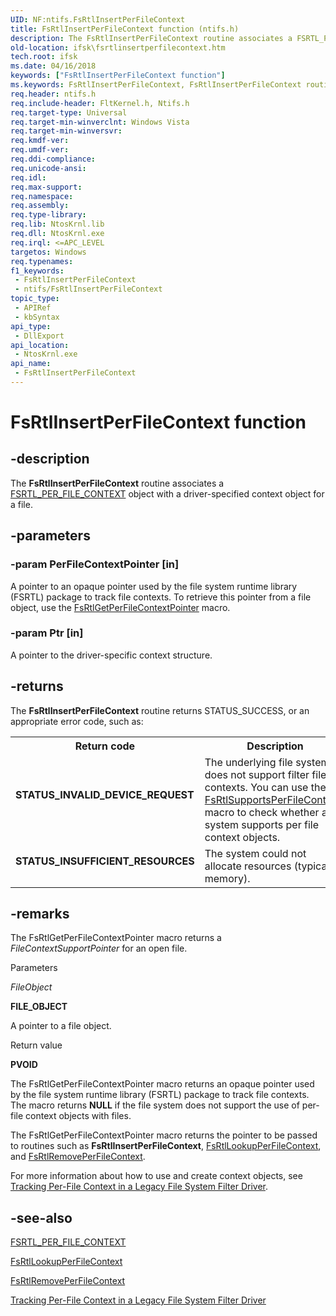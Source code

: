 ```yaml
---
UID: NF:ntifs.FsRtlInsertPerFileContext
title: FsRtlInsertPerFileContext function (ntifs.h)
description: The FsRtlInsertPerFileContext routine associates a FSRTL_PER_FILE_CONTEXT object with a driver-specified context object for a file.
old-location: ifsk\fsrtlinsertperfilecontext.htm
tech.root: ifsk
ms.date: 04/16/2018
keywords: ["FsRtlInsertPerFileContext function"]
ms.keywords: FsRtlInsertPerFileContext, FsRtlInsertPerFileContext routine [Installable File System Drivers], fsrtlref_570a2352-733f-4b83-8f63-f4bfed0e2f56.xml, ifsk.fsrtlinsertperfilecontext, ntifs/FsRtlInsertPerFileContext
req.header: ntifs.h
req.include-header: FltKernel.h, Ntifs.h
req.target-type: Universal
req.target-min-winverclnt: Windows Vista
req.target-min-winversvr: 
req.kmdf-ver: 
req.umdf-ver: 
req.ddi-compliance: 
req.unicode-ansi: 
req.idl: 
req.max-support: 
req.namespace: 
req.assembly: 
req.type-library: 
req.lib: NtosKrnl.lib
req.dll: NtosKrnl.exe
req.irql: <=APC_LEVEL
targetos: Windows
req.typenames: 
f1_keywords:
 - FsRtlInsertPerFileContext
 - ntifs/FsRtlInsertPerFileContext
topic_type:
 - APIRef
 - kbSyntax
api_type:
 - DllExport
api_location:
 - NtosKrnl.exe
api_name:
 - FsRtlInsertPerFileContext
---
```


# FsRtlInsertPerFileContext function


## -description

The <b>FsRtlInsertPerFileContext</b> routine associates a <a href="/previous-versions/ff547352(v=vs.85)">FSRTL_PER_FILE_CONTEXT</a> object with a driver-specified context object for a file.

## -parameters

### -param PerFileContextPointer [in]


A pointer to an opaque pointer used by the file system runtime library (FSRTL) package to track file contexts. To retrieve this pointer from a file object, use the <a href="/previous-versions/ff546051(v=vs.85)">FsRtlGetPerFileContextPointer</a> macro.

### -param Ptr [in]


A pointer to the driver-specific context structure.

## -returns

The <b>FsRtlInsertPerFileContext</b> routine returns STATUS_SUCCESS, or an appropriate error code, such as:

<table>
<tr>
<th>Return code</th>
<th>Description</th>
</tr>
<tr>
<td width="40%">
<dl>
<dt><b>STATUS_INVALID_DEVICE_REQUEST</b></dt>
</dl>
</td>
<td width="60%">
The underlying file system does not support filter file contexts. You can use the <a href="/windows-hardware/drivers/ddi/ntifs/nf-ntifs-fsrtlsupportsperfilecontexts">FsRtlSupportsPerFileContexts</a> macro to check whether a file system supports per file context objects.

</td>
</tr>
<tr>
<td width="40%">
<dl>
<dt><b>STATUS_INSUFFICIENT_RESOURCES</b></dt>
</dl>
</td>
<td width="60%">
The system could not allocate resources (typically memory).

</td>
</tr>
</table>

## -remarks

The FsRtlGetPerFileContextPointer macro returns a <i>FileContextSupportPointer</i> for an open file. 

Parameters

<i>FileObject</i>

<b>FILE_OBJECT</b>

A pointer to a file object.

Return value

<b>PVOID</b>

The FsRtlGetPerFileContextPointer macro returns an opaque pointer used by the file system runtime library (FSRTL) package to track file contexts. The macro returns <b>NULL</b> if the file system does not support the use of per-file context objects with files.

The FsRtlGetPerFileContextPointer macro returns the pointer to be passed to routines such as <b>FsRtlInsertPerFileContext</b>, <a href="/windows-hardware/drivers/ddi/ntifs/nf-ntifs-fsrtllookupperfilecontext">FsRtlLookupPerFileContext</a>, and  <a href="/windows-hardware/drivers/ddi/ntifs/nf-ntifs-fsrtlremoveperfilecontext">FsRtlRemovePerFileContext</a>.

For more information about how to use and create context objects, see <a href="/windows-hardware/drivers/ifs/tracking-per-file-context-in-a-legacy-file-system-filter-driver">Tracking Per-File Context in a Legacy File System Filter Driver</a>.

## -see-also

<a href="/previous-versions/ff547352(v=vs.85)">FSRTL_PER_FILE_CONTEXT</a>



<a href="/windows-hardware/drivers/ddi/ntifs/nf-ntifs-fsrtllookupperfilecontext">FsRtlLookupPerFileContext</a>



<a href="/windows-hardware/drivers/ddi/ntifs/nf-ntifs-fsrtlremoveperfilecontext">FsRtlRemovePerFileContext</a>



<a href="/windows-hardware/drivers/ifs/tracking-per-file-context-in-a-legacy-file-system-filter-driver">Tracking Per-File Context in a Legacy File System Filter Driver</a>
